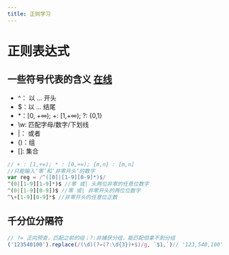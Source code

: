 ```yaml
---
title: 正则学习
---
```


# 正则表达式

## 一些符号代表的含义 [在线](https://regex101.com/)
- ^： 以 ... 开头
- $：以 ... 结尾
- *：[0, +∞); +: [1,+∞); ?: {0,1}
- \w: 匹配字母/数字/下划线
- |： 或者
- ()：组
- []: 集合

```js
// + : [1,+∞); * : [0,+∞); {m,n} : [m,n]
//只能输入‘零’和‘非零开头’的数字
var reg = /^([0]|[1-9][0-9]*)$/
^(0|[1-9][1-9]*)$ //零 或| 头两位非零的任意位数字
^(0|[1-9][0-9])$ //零 或| 非零开头的两位位数字
^\+[1-9][0-9]*$ //非零开头的任意位正数
```

## 千分位分隔符
```js
// ?= 正向预查，匹配之前的组；?:非捕获分组，能匹配但拿不到分组
('123540100').replace(/(\d)(?=(?:\d{3})+$)/g, `$1,`)// '123,540,100'
```